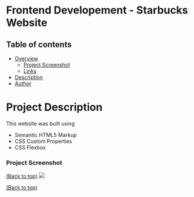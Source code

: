 <!-- Add banner here -->

# Frontend Developement - Starbucks Website

## Table of contents

- [Overview](#overview)
  - [Project Screenshot](#screenshot)
  - [Links](#links)
- [Description](#description)
- [Author](#author)

# Project Description

This website was built using

- Semantic HTML5 Markup
- CSS Custom Properties
- CSS Flexbox

### Project Screenshot

[(Back to top)](#table-of-contents)
<img src="img/star.png">

<!-- # Links

[(Back to top)](#table-of-contents) -->

[(Back to top)](#table-of-contents)
